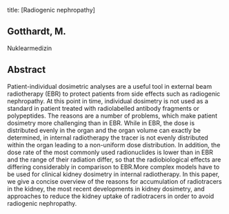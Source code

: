 title: [Radiogenic nephropathy]

## Gotthardt, M.
Nuklearmedizin


## Abstract
Patient-individual dosimetric analyses are a useful tool in external beam radiotherapy (EBR) to protect patients from side effects such as radiogenic nephropathy. At this point in time, individual dosimetry is not used as a standard in patient treated with radiolabelled antibody fragments or polypeptides. The reasons are a number of problems, which make patient dosimetry more challenging than in EBR. While in EBR, the dose is distributed evenly in the organ and the organ volume can exactly be determined, in internal radiotherapy the tracer is not evenly distributed within the organ leading to a non-uniform dose distribution. In addition, the dose rate of the most commonly used radionuclides is lower than in EBR and the range of their radiation differ, so that the radiobiological effects are differing considerably in comparison to EBR.More complex models have to be used for clinical kidney dosimetry in internal radiotherapy. In this paper, we give a concise overview of the reasons for accumulation of radiotracers in the kidney, the most recent developments in kidney dosimetry, and approaches to reduce the kidney uptake of radiotracers in order to avoid radiogenic nephropathy.

